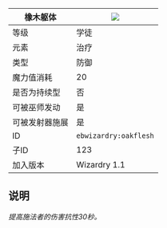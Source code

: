 | 橡木躯体 |![](https://github.com/Electroblob77/Wizardry/blob/1.12.2/src/main/resources/assets/ebwizardry/textures/spells/oakflesh.png)|
|---|---|
| 等级 | 学徒 |
| 元素 | 治疗 |
| 类型 | 防御 |
| 魔力值消耗 | 20 |
| 是否为持续型 | 否 |
| 可被巫师发动 | 是 |
| 可被发射器施展 | 是 |
| ID | `ebwizardry:oakflesh` |
| 子ID | 123 |
| 加入版本 | Wizardry 1.1 |
## 说明
_提高施法者的伤害抗性30秒。_
